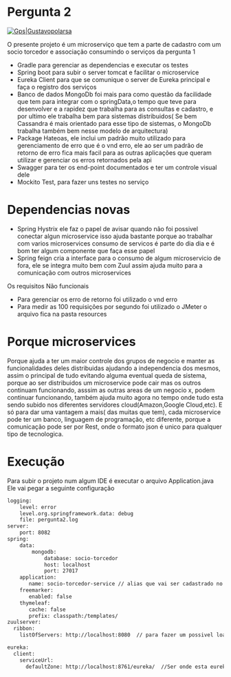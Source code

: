 # Pergunta 2

[![Gps|Gustavopolarsa]()](http://www.gustavopolarsa.com)

O presente projeto é um microserviço que tem a parte de cadastro com um socio torcedor e associação consumindo o serviços da pergunta 1

  - Gradle para gerenciar as dependencias e executar os testes
  - Spring boot para subir o server tomcat e facilitar o microservice
  - Eureka Client para que se comunique o server de Eureka principal e faça o registro dos serviços
  - Banco de dados MongoDb foi mais para como questão da facilidade que tem para integrar com o springData,o tempo que teve para desenvolver e a rapidez que trabalha para as consultas e cadastro, e por ultimo ele trabalha bem para sistemas distribuidos( Se bem Cassandra é mais orientado para esse tipo de sistemas, o MongoDb trabalha também bem nesse modelo de arquitectura)
  - Package Hateoas, ele inclui um padrão muito utilizado para gerenciamento de erro que é o vnd erro, ele ao ser um padrão de retorno de erro fica mais facil para as outras aplicações que queram utilizar e gerenciar os erros retornados pela api
  - Swagger para ter os end-point documentados e ter um controle visual dele
  - Mockito Test, para fazer uns testes no serviço
 
 # Dependencias novas
  - Spring Hystrix ele faz o papel de avisar quando não foi possivel conectar algun microservice isso ajuda bastante porque ao trabalhar com varios microservices consumo de servicos é parte do dia dia e é bom ter algum componente que faça esse papel
  - Spring feign cria a interface para o consumo de algum microservicio de fora, ele se integra muito bem com Zuul assim ajuda muito para a comunicação com outros microservices
  
Os requisitos Não funcionais 

- Para gerenciar os erro de retorno foi utilizado o vnd erro
- Para medir as 100 requisições por segundo foi utilizado o JMeter o arquivo fica na pasta resources

# Porque microservices

  Porque ajuda a ter um maior controle dos grupos de negocio e manter as funcionalidades deles distribuidas ajudando a independencia dos mesmos, assim o principal de tudo evitando alguma eventual queda de sistema, porque ao ser distribuidos um microservice pode cair mas os outros continuam funcionando, asssim as outras areas de um negocio x, podem continuar funcionando, também ajuda muito agora no tempo onde tudo esta sendo subido nos diferentes servidores cloud(Amazon,Google Cloud,etc). E só para dar uma vantagem a mais( das muitas que tem), cada microservice pode ter um banco, linguagem de programação, etc diferente, porque a comunicação pode ser por Rest, onde o formato json é unico para qualquer tipo de tecnologica.
  
# Execução
Para subir o projeto num algum IDE é executar o arquivo Application.java
Ele vai pegar a seguinte configuração
```sh
logging:
    level: error
    level.org.springframework.data: debug
    file: pergunta2.log
server:
    port: 8082
spring:
    data:
        mongodb:
            database: socio-torcedor
            host: localhost
            port: 27017
    application:
       name: socio-torcedor-service // alias que vai ser cadastrado no Eureka
    freemarker:
       enabled: false   
    thymeleaf:
       cache: false
       prefix: classpath:/templates/
zuulserver:
  ribbon:
    listOfServers: http://localhost:8080  // para fazer um possivel load balande com o zuulserver

eureka:
  client:
    serviceUrl:
      defaultZone: http://localhost:8761/eureka/  //Ser onde esta eureka registrado
```

